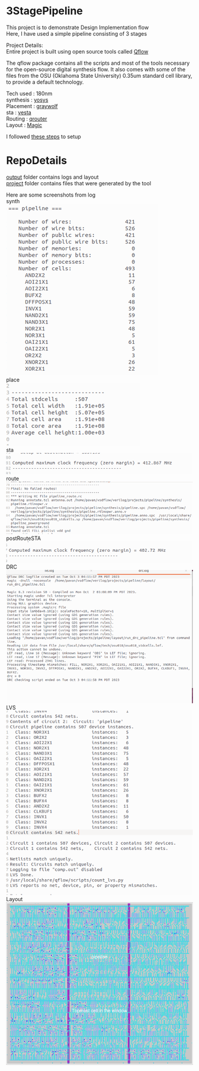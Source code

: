 # 3StagePipeline
This project is to demonstrate Design Implementation flow<br>
Here, I have used a simple pipeline consisting of 3 stages<br>

Project Details:<br>
Entire project is built using open source tools called [Qflow](http://opencircuitdesign.com/qflow/)<br>

The qflow package contains all the scripts and most of the tools necessary for the open-source digital synthesis flow. It also comes with some of the files from the OSU (Oklahoma State University) 0.35um standard cell library, to provide a default technology. 

Tech used : 180nm<br>
synthesis : [yosys](https://github.com/YosysHQ/yosys)<br>
Placement : [graywolf](https://github.com/rubund/graywolf)<br>
sta       : [vesta](http://opencircuitdesign.com/qflow/) <br>
Routing   : [qrouter](https://opencircuitdesign.com/qrouter/)<br>
Layout 	  : [Magic](http://opencircuitdesign.com/magic/)<br>

I followed [these steps](https://github.com/kunalg123/vsdflow#readme) to setup<br>

# RepoDetails
[output](https://github.com/Pavan-Kendaganna-Swamy/3StagePipeline/tree/main/output) folder contains logs and layout <br> 
[project](https://github.com/Pavan-Kendaganna-Swamy/3StagePipeline/tree/main/project) folder contains files that were generated by the tool <br>

Here are some screenshots from log<br>
synth<br>
![synth](https://github.com/Pavan-Kendaganna-Swamy/3StagePipeline/blob/main/output/Synth.png)<br>
place<br>
![place](https://github.com/Pavan-Kendaganna-Swamy/3StagePipeline/blob/main/output/Place.png)<br>
sta<br>
![STA](https://github.com/Pavan-Kendaganna-Swamy/3StagePipeline/blob/main/output/sta.png)<br>
route<br>
![Route](https://github.com/Pavan-Kendaganna-Swamy/3StagePipeline/blob/main/output/Route.png)<br>
postRouteSTA<br>
![PostRouteSTA](https://github.com/Pavan-Kendaganna-Swamy/3StagePipeline/blob/main/output/postRouteSTA.png)<br>
DRC<br>
![DRC](https://github.com/Pavan-Kendaganna-Swamy/3StagePipeline/blob/main/output/DRC.png)<br>
LVS<br>
![LVS](https://github.com/Pavan-Kendaganna-Swamy/3StagePipeline/blob/main/output/LVS.png)<br>
Layout<br>
![Layout](https://github.com/Pavan-Kendaganna-Swamy/3StagePipeline/blob/main/output/layout.png)<br>


